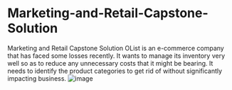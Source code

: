 # Marketing-and-Retail-Capstone-Solution
Marketing and Retail Capstone Solution
	OList is an e-commerce company that has faced some losses recently. It wants to manage its inventory very well so as to reduce any unnecessary costs that it might be bearing. It needs to identify the product categories to get rid of without significantly impacting business.
![image](https://user-images.githubusercontent.com/121111507/230740545-7e0cf7ec-a450-407b-984a-57aa3fe73b23.png)
